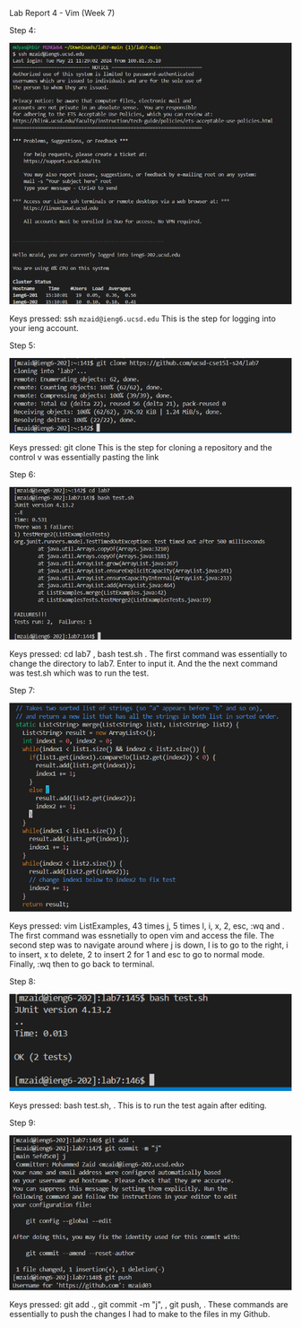 Lab Report 4 - Vim (Week 7)

Step 4:

![Image](lab4redo1.png)

Keys pressed: ssh `mzaid@ieng6.ucsd.edu` <enter>   This is the step for logging into your ieng account.

Step 5:

![Image](lab4redo2.png)

Keys pressed: git clone <control V> <enter>  This is the step for cloning a repository and the control v was essentially pasting the link

Step 6:

![Image](lab4redo3.png)

Keys pressed: cd lab7 <enter>, bash test.sh <enter>. The first command was essentially to change the directory to lab7. Enter to input it. And the the next command was test.sh which was to run the test.

Step 7:

![Image](lab4redo4.png)

Keys pressed: vim ListExamples, <enter> 43 times j, 5 times l, i, x, 2, esc, :wq and <enter>. The first command was essnetially to open vim and access the file. The second step was to navigate around where j is down, l is to go to the right, i to insert, x to delete, 2 to insert 2 for 1 and esc to go to normal mode. Finally, :wq then <enter> to go back to terminal.

Step 8:

![Image](lab4redo5.png)

Keys pressed: bash test.sh, <enter>. This is to run the test again after editing.

Step 9:

![Image](lab4redo6.png)

Keys pressed: git add ., git commit -m "j", <enter>, git push, <enter>. These commands are essentially to push the changes I had to make to the files in my Github.
